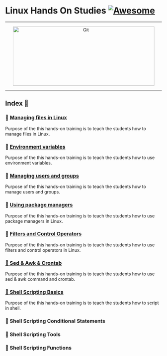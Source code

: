 Linux Hands On Studies [![Awesome](https://cdn.rawgit.com/sindresorhus/awesome/d7305f38d29fed78fa85652e3a63e154dd8e8829/media/badge.svg)](https://github.com/sindresorhus/awesome)
===============
<hr>
<p align="center">
	<img alt="Git" src="https://raw.githubusercontent.com/medipnegiz/linux_cheat_sheet/main/Img/linux.svg" height="190" width="455">
</p>
<hr>

## Index 📜
### 🔖 [Managing files in Linux](https://github.com/medipnegiz/linux_hands_on/blob/main/1_Managing_files_in_linux.md)
Purpose of the this hands-on training is to teach the students how to manage files in Linux.

### 🔖 [Environment variables](https://github.com/medipnegiz/linux_hands_on/blob/main/2_Environment_Variables.md)
Purpose of the this hands-on training is to teach the students how to use environment variables.

### 🔖 [Managing users and groups](https://github.com/medipnegiz/linux_hands_on/blob/main/3_Managing_Users_Groups.md)
Purpose of the this hands-on training is to teach the students how to manage users and groups.

### 🔖 [Using package managers](https://github.com/medipnegiz/linux_hands_on/blob/main/4_Using_Package_Managers.md)
Purpose of the this hands-on training is to teach the students how to use package managers in Linux.

### 🔖 [Filters and Control Operators](https://github.com/medipnegiz/linux_hands_on/blob/main/5_Filters_and_Control_Operators.md)
Purpose of the this hands-on training is to teach the students how to use filters and control operators in Linux.

### [🔖 Sed & Awk & Crontab](https://github.com/medipnegiz/linux_hands_on/blob/main/6_Sed_Awk_Crontab.md)
Purpose of the this hands-on training is to teach the students how to use sed & awk command and crontab.

### [🔖 Shell Scripting Basics](https://github.com/medipnegiz/linux_hands_on/blob/main/7_Shell_Scripting_Basics.md)
Purpose of the this hands-on training is to teach the students how to script in shell.
### 🔖 Shell Scripting Conditional Statements
### 🔖 Shell Scripting Tools
### 🔖 Shell Scripting Functions
